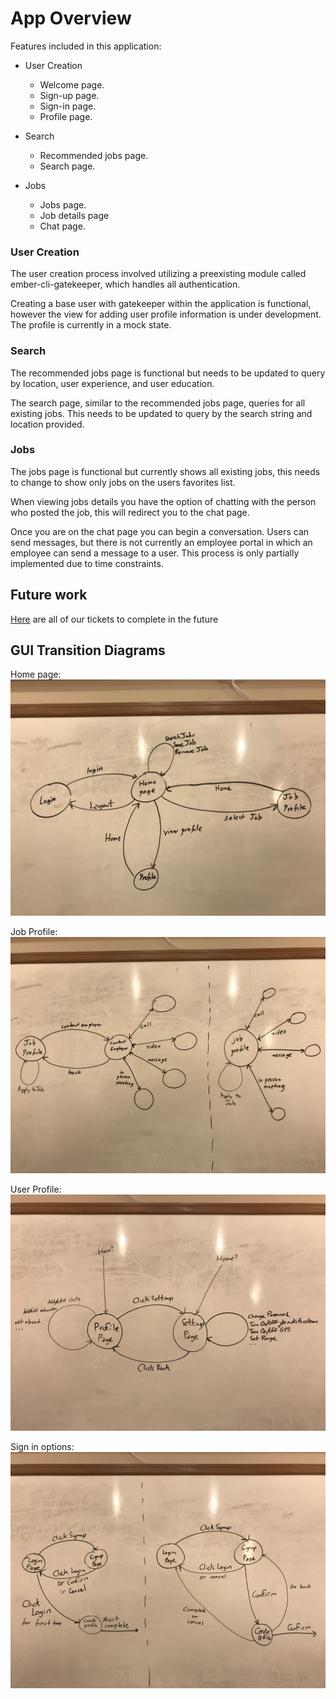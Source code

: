 
# App Overview

Features included in this application:


* User Creation
  * Welcome page.
  * Sign-up page.
  * Sign-in page.
  * Profile page.


* Search
  * Recommended jobs page.
  * Search page.


* Jobs
  * Jobs page.
  * Job details page
  * Chat page.


### User Creation

The user creation process involved utilizing a preexisting module called ember-cli-gatekeeper, which handles all authentication.

Creating a base user with gatekeeper within the application is functional, however the view for adding user profile information is under development. The profile is currently in a mock state.



### Search

The recommended jobs page is functional but needs to be updated to query by location, user experience, and user education.

The search page, similar to the recommended jobs page, queries for all existing jobs. This needs to be updated to query by the search string and location provided.


### Jobs

The jobs page is functional but currently shows all existing jobs, this needs to change to show only jobs on the users favorites list.

When viewing jobs details you have the option of chatting with the person who posted the job, this will redirect you to the chat page.

Once you are on the chat page you can begin a conversation. Users can send messages, but there is not currently an employee portal in which an employee can send a message to a user. This process is only partially implemented due to time constraints.

## Future work
[Here](https://github.com/CS450-ECE461/fall2017-team4-mobile/milestone/2) are all of our tickets to complete in the future

## GUI Transition Diagrams
Home page:
![](docs/HomePage.jpg)

Job Profile:
![](docs/JobProfile.jpg)

User Profile:
![](docs/UserProfile.jpg)

Sign in options:
![](docs/SignInOptions.jpg)
